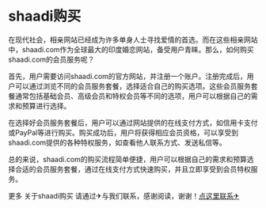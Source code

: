# shaadi购买

在现代社会，相亲网站已经成为许多单身人士寻找爱情的首选。而在这些相亲网站中，shaadi.com作为全球最大的印度婚恋网站，备受用户青睐。那么，如何购买shaadi.com的会员服务呢？

首先，用户需要访问shaadi.com的官方网站，并注册一个账户。注册完成后，用户可以通过浏览不同的会员服务套餐，选择适合自己的购买选项。这些会员服务套餐通常包括基础会员、高级会员和特权会员等不同的选项，用户可以根据自己的需求和预算进行选择。

在选择好会员服务套餐后，用户可以通过网站提供的在线支付方式，如信用卡支付或PayPal等进行购买。购买成功后，用户将获得相应会员资格，可以享受到shaadi.com提供的各种特权服务，如查看他人联系方式、发送私信等。

总的来说，shaadi.com的购买流程简单便捷，用户可以根据自己的需求和预算选择合适的会员服务套餐，通过在线支付方式快速购买，并且立即享受到会员特权服务。

更多 关于shaadi购买 请通过✈与我们联系，感谢阅读，谢谢！[点这里联系✈](https://add.k02.cc)